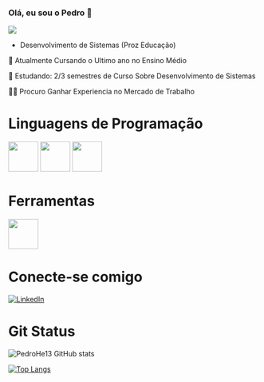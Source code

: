 ### Olá, eu sou o Pedro  👋

![](https://media.tenor.com/ew3Y-rRUYvkAAAAj/mario-64-gangname-style.gif)


* Desenvolvimento de Sistemas (Proz Educação)


📝 Atualmente Cursando o Ultimo ano no Ensino Médio 

🧠 Estudando: 2/3 semestres de Curso Sobre Desenvolvimento de Sistemas

👯‍♀️ Procuro Ganhar Experiencia no Mercado de Trabalho

# Linguagens de Programação

<div style="display: inline">
<img src="https://cdn.jsdelivr.net/gh/devicons/devicon@latest/icons/javascript/javascript-original.svg" width="60" height="60"/>
<img src="https://logospng.org/download/css-3/logo-css-3-256.png" height="60"/>
<img src="https://cdn.jsdelivr.net/gh/devicons/devicon@latest/icons/html5/html5-original-wordmark.svg" width="60" height="60" />

</div>

# Ferramentas

<div style="display: inline">
<img src="https://encrypted-tbn0.gstatic.com/images?q=tbn:ANd9GcTnoirCtiJhhN8Tvo0FJRRd4CInsOXkRX9EbA&s" width="60" height="60" />
</div>

# Conecte-se comigo

[![LinkedIn](https://img.shields.io/badge/LinkedIn-0077B5?style=for-the-badge&logo=linkedin&logoColor=white)](https://www.linkedin.com/in/pedro-rodrigues-719167341/)

# Git Status

![PedroHe13 GitHub stats](https://github-readme-stats.vercel.app/api?username=PedroHe13&theme=synthwave&show_icons=true)

[![Top Langs](https://github-readme-stats.vercel.app/api/top-langs/?username=PedroHe13)](https://github.com/PedroHe13/github-readme-stats)
